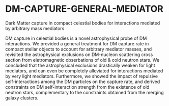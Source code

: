 # DM-CAPTURE-GENERAL-MEDIATOR
Dark Matter capture in compact celestial bodies for interactions mediated by arbitrary mass mediators

DM capture in celestial bodies is a novel astrophysical probe of DM interactions. We provided a general treatment for DM capture rate in compact stellar objects to account for arbitrary mediator masses, and revisited the astrophysical exclusions on DM-nucleon scattering cross section from eletromagnetic obserbations of old & cold neutron stars. We concluded that the astrophysical exclusions drastically weaken for light mediators, and can even be completely alleviated for interactions mediated by very light mediators. Furthermore, we showed the impact of repulsive self-interactions among the DM particles on the capture rate, and derived constraints on DM self-interaction strength from the existence of old neutron stars, complementary to the constraints obtained from the merging galaxy clusters.
